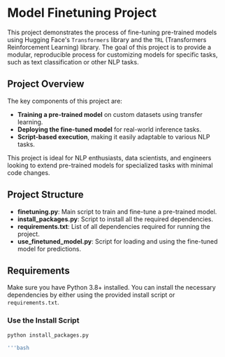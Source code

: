 # Model Finetuning Project

This project demonstrates the process of fine-tuning pre-trained models using Hugging Face's `Transformers` library and the `TRL` (Transformers Reinforcement Learning) library. The goal of this project is to provide a modular, reproducible process for customizing models for specific tasks, such as text classification or other NLP tasks.

## Project Overview

The key components of this project are:
- **Training a pre-trained model** on custom datasets using transfer learning.
- **Deploying the fine-tuned model** for real-world inference tasks.
- **Script-based execution**, making it easily adaptable to various NLP tasks.

This project is ideal for NLP enthusiasts, data scientists, and engineers looking to extend pre-trained models for specialized tasks with minimal code changes.

## Project Structure

- **finetuning.py**: Main script to train and fine-tune a pre-trained model.
- **install_packages.py**: Script to install all the required dependencies.
- **requirements.txt**: List of all dependencies required for running the project.
- **use_finetuned_model.py**: Script for loading and using the fine-tuned model for predictions.

## Requirements

Make sure you have Python 3.8+ installed. You can install the necessary dependencies by either using the provided install script or `requirements.txt`.

### Use the Install Script
```bash
python install_packages.py

'''bash
